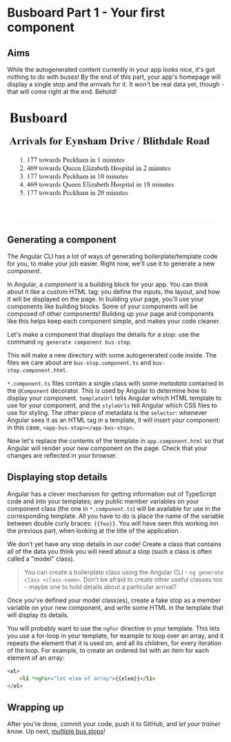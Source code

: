 # Busboard Part 1 - Your first component

## Aims

While the autogenerated content currently in your app looks nice, it's got nothing to do with buses! By the end of this part, your app's homepage will display a single stop and the arrivals for it. It won't be real data yet, though - that will come right at the end. Behold!

![Part 1](assets/part1.PNG)

## Generating a component

The Angular CLI has a lot of ways of generating boilerplate/template code for you, to make your job easier. Right now, we'll use it to generate a new *component*.

In Angular, a *component* is a building block for your app. You can think about it like a custom HTML tag: you define the inputs, the layout, and how it will be displayed on the page. In building your page, you'll use your components like building blocks. Some of your components will be composed of other components! Building up your page and components like this helps keep each component simple, and makes your code cleaner.

Let's make a component that displays the details for a stop: use the command `ng generate component bus-stop`.

This will make a new directory with some autogenerated code inside. The files we care about are `bus-stop.component.ts` and `bus-stop.component.html`.

`*.component.ts` files contain a single class with some *metadata* contained in the `@Component` decorator. This is used by Angular to determine how to display your component. `templateUrl` tells Angular which HTML template to use for your component, and the `styleUrls` tell Angular which CSS files to use for styling. The other piece of metadata is the `selector`: whenever Angular sees it as an HTML tag in a template, it will insert your component: in this case, `<app-bus-stop></app-bus-stop>`.

Now let's replace the contents of the template in `app.component.html` so that Angular will render your new component on the page. Check that your changes are reflected in your browser.

## Displaying stop details

Angular has a clever mechanism for getting information out of TypeScript code and into your templates; any public member variables on your component class (the one in `*.component.ts`) will be available for use in the corresponding template. All you have to do is place the name of the variable between double curly braces: `{{foo}}`. You will have seen this working inn the previous part, when looking at the title of the application.

We don't yet have any stop details in our code! Create a class that contains all of the data you think you will need about a stop (such a class is often called a "model" class).

>You can create a boilerplate class using the Angular CLI - `ng generate class <class-name>`. Don't be afraid to create other useful classes too - maybe one to hold details about a particular arrival?

Once you've defined your model class(es), create a fake stop as a member variable on your new component, and write some HTML in the template that will display its details.

You will probably want to use the `ngFor` directive in your template. This lets you use a for-loop in your template, for example to loop over an array, and it repeats the element that it is used on, and all its children, for every iteration of the loop. For example, to create an ordered list with an item for each element of an array:

```html
<ol>
    <li *ngFor="let elem of array">{{elem}}</li>
</ol>
```

## Wrapping up

After you're done, commit your code, push it to GitHub, and *let your trainer know*. Up next, [multiple bus stops](Part2.md)!